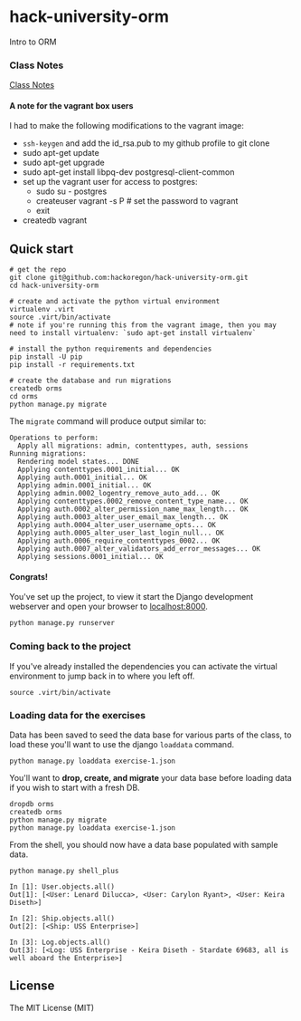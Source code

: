 # hack-university-orm
Intro to ORM

### Class Notes
[Class Notes](class_notes.md)

#### A note for the vagrant box users
I had to make the following modifications to the vagrant image:

 - `ssh-keygen` and add the id_rsa.pub to my github profile to git clone
 - sudo apt-get update
 - sudo apt-get upgrade
 - sudo apt-get install libpq-dev postgresql-client-common
 - set up the vagrant user for access to postgres:
    - sudo su - postgres
    - createuser vagrant -s P  # set the password to vagrant
    - exit
 - createdb vagrant


## Quick start

```console
# get the repo
git clone git@github.com:hackoregon/hack-university-orm.git
cd hack-university-orm

# create and activate the python virtual environment 
virtualenv .virt
source .virt/bin/activate
# note if you're running this from the vagrant image, then you may need to install virtualenv: `sudo apt-get install virtualenv`

# install the python requirements and dependencies
pip install -U pip
pip install -r requirements.txt

# create the database and run migrations
createdb orms
cd orms
python manage.py migrate
```

The `migrate` command will produce output similar to:
```console
Operations to perform:
  Apply all migrations: admin, contenttypes, auth, sessions
Running migrations:
  Rendering model states... DONE
  Applying contenttypes.0001_initial... OK
  Applying auth.0001_initial... OK
  Applying admin.0001_initial... OK
  Applying admin.0002_logentry_remove_auto_add... OK
  Applying contenttypes.0002_remove_content_type_name... OK
  Applying auth.0002_alter_permission_name_max_length... OK
  Applying auth.0003_alter_user_email_max_length... OK
  Applying auth.0004_alter_user_username_opts... OK
  Applying auth.0005_alter_user_last_login_null... OK
  Applying auth.0006_require_contenttypes_0002... OK
  Applying auth.0007_alter_validators_add_error_messages... OK
  Applying sessions.0001_initial... OK
```

#### Congrats!
You've set up the project, to view it start the Django development webserver and open your browser to [localhost:8000](http://localhost:8000).

```bash
python manage.py runserver
```

### Coming back to the project
If you've already installed the dependencies you can activate the virtual environment to jump back in to where you left off.

```console
source .virt/bin/activate
```

### Loading data for the exercises
Data has been saved to seed the data base for various parts of the class, to load these you'll want to use the django `loaddata` command.

```console
python manage.py loaddata exercise-1.json
```

You'll want to **drop, create, and migrate** your data base before loading data if you wish to start with a fresh DB.

```console
dropdb orms
createdb orms
python manage.py migrate
python manage.py loaddata exercise-1.json
```

From the shell, you should now have a data base populated with sample data.

```console
python manage.py shell_plus

In [1]: User.objects.all()
Out[1]: [<User: Lenard Dilucca>, <User: Carylon Ryant>, <User: Keira Diseth>]

In [2]: Ship.objects.all()
Out[2]: [<Ship: USS Enterprise>]

In [3]: Log.objects.all()
Out[3]: [<Log: USS Enterprise - Keira Diseth - Stardate 69683, all is well aboard the Enterprise>]
```

## License
The MIT License (MIT)
